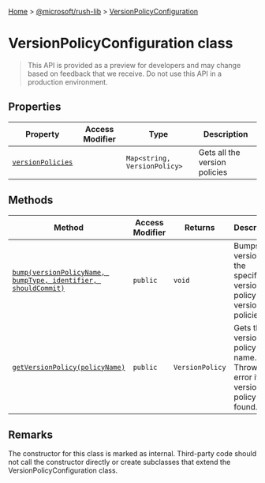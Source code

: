 [Home](./index) &gt; [@microsoft/rush-lib](rush-lib.md) &gt; [VersionPolicyConfiguration](rush-lib.versionpolicyconfiguration.md)

# VersionPolicyConfiguration class

> This API is provided as a preview for developers and may change based on feedback that we receive. Do not use this API in a production environment.

## Properties

|  Property | Access Modifier | Type | Description |
|  --- | --- | --- | --- |
|  [`versionPolicies`](rush-lib.versionpolicyconfiguration.versionpolicies.md) |  | `Map<string, VersionPolicy>` | Gets all the version policies |

## Methods

|  Method | Access Modifier | Returns | Description |
|  --- | --- | --- | --- |
|  [`bump(versionPolicyName, bumpType, identifier, shouldCommit)`](rush-lib.versionpolicyconfiguration.bump.md) | `public` | `void` | Bumps up versions for the specified version policy or all version policies |
|  [`getVersionPolicy(policyName)`](rush-lib.versionpolicyconfiguration.getversionpolicy.md) | `public` | `VersionPolicy` | Gets the version policy by its name. Throws error if the version policy is not found. |

## Remarks

The constructor for this class is marked as internal. Third-party code should not call the constructor directly or create subclasses that extend the VersionPolicyConfiguration class.

